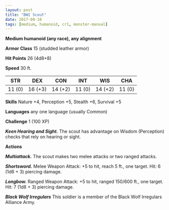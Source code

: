 ```yaml
---
layout: post
title: "BWI Scout"
date: 2017-09-10
tags: [medium, humanoid, cr1, monster-manual]
---
```


**Medium humanoid (any race), any alignment**

**Armor Class** 15 (studded leather armor)

**Hit Points** 26 (4d8+8)

**Speed** 30 ft.

|   STR   |   DEX   |   CON   |   INT   |   WIS   |   CHA   |
|:-----:|:-----:|:-----:|:-----:|:-----:|:-----:|
| 11 (0) | 16 (+3) | 14 (+2) | 11 (0) | 14 (+2) | 11 (0) |

**Skills** Nature +4, Perception +5, Stealth +6, Survival +5

**Languages** any one language (usually Common)

**Challenge** 1 (100 XP)

***Keen Hearing and Sight.*** The scout has advantage on Wisdom (Perception) checks that rely on hearing or sight.

**Actions**

***Multiattack.*** The scout makes two melee attacks or two ranged attacks.

***Shortsword.*** Melee Weapon Attack: +5 to hit, reach 5 ft., one target. Hit: 6 (1d6 + 3) piercing damage.

***Longbow.*** Ranged Weapon Attack: +5 to hit, ranged 150/600 ft., one target. Hit: 7 (1d8 + 3) piercing damage.

***Black Wolf Irregulars*** This soldier is a member of the Black Wolf Irregulars Alliance Army.
